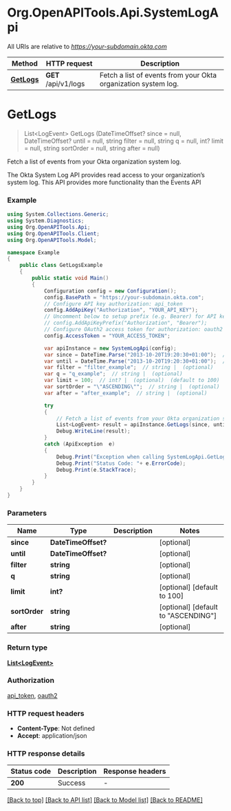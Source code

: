 # Org.OpenAPITools.Api.SystemLogApi

All URIs are relative to *https://your-subdomain.okta.com*

Method | HTTP request | Description
------------- | ------------- | -------------
[**GetLogs**](SystemLogApi.md#getlogs) | **GET** /api/v1/logs | Fetch a list of events from your Okta organization system log.


<a name="getlogs"></a>
# **GetLogs**
> List&lt;LogEvent&gt; GetLogs (DateTimeOffset? since = null, DateTimeOffset? until = null, string filter = null, string q = null, int? limit = null, string sortOrder = null, string after = null)

Fetch a list of events from your Okta organization system log.

The Okta System Log API provides read access to your organization’s system log. This API provides more functionality than the Events API

### Example
```csharp
using System.Collections.Generic;
using System.Diagnostics;
using Org.OpenAPITools.Api;
using Org.OpenAPITools.Client;
using Org.OpenAPITools.Model;

namespace Example
{
    public class GetLogsExample
    {
        public static void Main()
        {
            Configuration config = new Configuration();
            config.BasePath = "https://your-subdomain.okta.com";
            // Configure API key authorization: api_token
            config.AddApiKey("Authorization", "YOUR_API_KEY");
            // Uncomment below to setup prefix (e.g. Bearer) for API key, if needed
            // config.AddApiKeyPrefix("Authorization", "Bearer");
            // Configure OAuth2 access token for authorization: oauth2
            config.AccessToken = "YOUR_ACCESS_TOKEN";

            var apiInstance = new SystemLogApi(config);
            var since = DateTime.Parse("2013-10-20T19:20:30+01:00");  // DateTimeOffset? |  (optional) 
            var until = DateTime.Parse("2013-10-20T19:20:30+01:00");  // DateTimeOffset? |  (optional) 
            var filter = "filter_example";  // string |  (optional) 
            var q = "q_example";  // string |  (optional) 
            var limit = 100;  // int? |  (optional)  (default to 100)
            var sortOrder = "\"ASCENDING\"";  // string |  (optional)  (default to "ASCENDING")
            var after = "after_example";  // string |  (optional) 

            try
            {
                // Fetch a list of events from your Okta organization system log.
                List<LogEvent> result = apiInstance.GetLogs(since, until, filter, q, limit, sortOrder, after);
                Debug.WriteLine(result);
            }
            catch (ApiException  e)
            {
                Debug.Print("Exception when calling SystemLogApi.GetLogs: " + e.Message );
                Debug.Print("Status Code: "+ e.ErrorCode);
                Debug.Print(e.StackTrace);
            }
        }
    }
}
```

### Parameters

Name | Type | Description  | Notes
------------- | ------------- | ------------- | -------------
 **since** | **DateTimeOffset?**|  | [optional] 
 **until** | **DateTimeOffset?**|  | [optional] 
 **filter** | **string**|  | [optional] 
 **q** | **string**|  | [optional] 
 **limit** | **int?**|  | [optional] [default to 100]
 **sortOrder** | **string**|  | [optional] [default to &quot;ASCENDING&quot;]
 **after** | **string**|  | [optional] 

### Return type

[**List&lt;LogEvent&gt;**](LogEvent.md)

### Authorization

[api_token](../README.md#api_token), [oauth2](../README.md#oauth2)

### HTTP request headers

 - **Content-Type**: Not defined
 - **Accept**: application/json


### HTTP response details
| Status code | Description | Response headers |
|-------------|-------------|------------------|
| **200** | Success |  -  |

[[Back to top]](#) [[Back to API list]](../README.md#documentation-for-api-endpoints) [[Back to Model list]](../README.md#documentation-for-models) [[Back to README]](../README.md)

